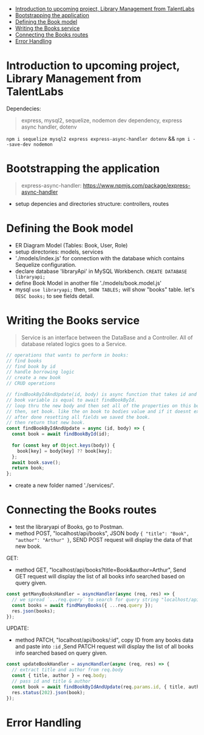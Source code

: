 - [Introduction to upcoming project, Library Management from TalentLabs](#introduction-to-upcoming-project-library-management-from-talentlabs)
- [Bootstrapping the application](#bootstrapping-the-application)
- [Defining the Book model](#defining-the-book-model)
- [Writing the Books service](#writing-the-books-service)
- [Connecting the Books routes](#connecting-the-books-routes)
- [Error Handling](#error-handling)

# Introduction to upcoming project, Library Management from TalentLabs

Dependecies:

> express, mysql2, sequelize, nodemon dev dependency, express async handler, dotenv

`npm i sequelize mysql2 express express-async-handler dotenv` && `npm i --save-dev nodemon`

# Bootstrapping the application

> express-async-handler: https://www.npmjs.com/package/express-async-handler

- setup depencies and directories structure: controllers, routes

# Defining the Book model

- ER Diagram Model (Tables: Book, User, Role)
- setup directories: models, services
- './models/index.js' for connection with the database which contains Sequelize configuration.
- declare database 'libraryApi' in MySQL Workbench. `CREATE DATABASE libraryapi;`
- define Book Model in another file './models/book.model.js'
- mysql `use libraryapi;` then, `SHOW TABLES;` will show "books" table. let's `DESC books;` to see fields detail.

# Writing the Books service

> Service is an interface between the DataBase and a Controller.
> All of database related logics goes to a Service.

```javascript
// operations that wants to perform in books:
// find books
// find book by id
// handle borrowing logic
// create a new book
// CRUD operations


```

```javascript
// findBookByIdAndUpdate(id, body) is async function that takes id and body.
// book variable is equal to await findBookById.
// loop thru the new body and then set all of the properties on this book. `const key of Object.keys(body)` will gives an array of all the keys of the object which contained in body.
// then, set book. like the on book to bodies value and if it doesnt exist we just use book[key]. `??` is nullidge coalescence operator. (ex; if the body contained null values `{ username: null }` which be a bad value). so, instead using null it will go back to whatever was previously being used.
// after done resetting all fields we saved the book.
// then return that new book.
const findBookByIdAndUpdate = async (id, body) => {
  const book = await findBookById(id);
  
  for (const key of Object.keys(body)) {
    book[key] = body[key] ?? book[key];
  };
  await book.save();
  return book;
};
```

- create a new folder named './services/'.

# Connecting the Books routes

- test the libraryapi of Books, go to Postman.
- method POST, "localhost/api/books", JSON body `{ "title": "Book", "author": "Arthur" }`, SEND POST request will display the data of that new book.

GET:
- method GET, "localhost/api/books?title=Book&author=Arthur", Send GET request will display the list of all books info searched based on query given.
```javascript
const getManyBooksHandler = asyncHandler(async (req, res) => {
  // we spread `...req.query` to search for query string "localhost/api/books?title=Book&author=Arthur"
  const books = await findManyBooks({ ...req.query });
  res.json(books);
});
```

UPDATE:
- method PATCH, "localhost/api/books/:id", copy ID from any books data and paste into `:id` ,Send PATCH request will display the list of all books info searched based on query given.
```javascript
const updateBookHandler = asyncHandler(async (req, res) => {
  // extract title and author from req.body
  const { title, author } = req.body;
  // pass id and title & author
  const book = await findBookByIdAndUpdate(req.params.id, { title, author });
  res.status(202).json(book);
});
```

# Error Handling